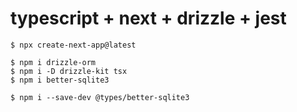 # typescript + next + drizzle + jest

```
$ npx create-next-app@latest
```

```
$ npm i drizzle-orm
$ npm i -D drizzle-kit tsx
$ npm i better-sqlite3
```

```
$ npm i --save-dev @types/better-sqlite3
```